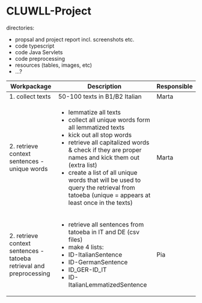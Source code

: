 # CLUWLL-Project

directories:
- propsal and project report incl. screenshots etc.
- code typescript
- code Java Servlets
- code preprocessing
- resources (tables, images, etc)
- ...?


|Workpackage|Description|Responsible|
|---|---|---|
|1. collect texts|50-100 texts in B1/B2 Italian|Marta|
|2. retrieve context sentences - unique words|<ul><li>lemmatize all texts</li><li>collect all unique words form all lemmatized texts</li><li>kick out all stop words</li><li>retrieve all capitalized words & check if they are proper names and kick them out (extra list)</li><li>create a list of all unique words that will be used to query the retrieval from tatoeba (unique = appears at least once in the texts)</li></ul>|Marta|
|2. retrieve context sentences - tatoeba retrieval and preprocessing|<ul><li>retrieve all sentences from tatoeba in IT and DE (csv files)</li><li>make 4 lists:</li><li>ID-ItalianSentence</li><li>ID-GermanSentence</li><li>ID_GER-ID_IT</li><li>ID-ItalianLemmatizedSentence</li></ul>|Pia| 

